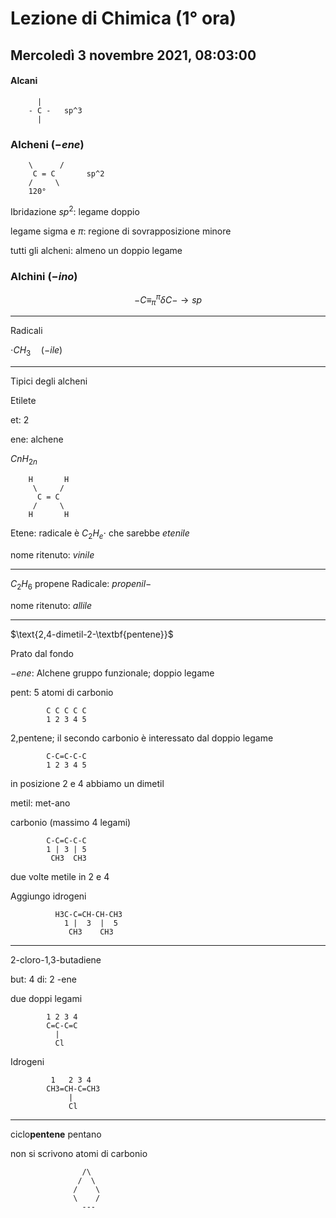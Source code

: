 #  Lezione di Chimica (1° ora)
## Mercoledì 3 novembre 2021, 08:03:00
#### Alcani 

		  |
		- C -   sp^3
		  |
### Alcheni $(-ene)$

		\      /
		 C = C       sp^2
		/     \
		120°
Ibridazione $sp^2$: legame doppio

legame sigma e $\pi$: regione di sovrapposizione minore


tutti gli alcheni: almeno un doppio legame


### Alchini $(-ino)$


$$
-C\equiv^{\pi}_{\pi} \delta C- \to sp
$$


---

Radicali

$\cdot CH_3\quad (-ile)$

---

Tipici degli alcheni


Etilete


et: 2

ene: alchene

$CnH_{2n}$

		H       H
		 \     /
          C = C
		 /     \
		H       H


Etene: radicale è $C_2H_e\cdot$ che sarebbe $etenile$

nome ritenuto: $vinile$


---

$C_2H_6$
propene
Radicale: $propenil-$

nome ritenuto: $allile$

---

$\text{2,4-dimetil-2-\textbf{pentene}}$

Prato dal fondo

$-ene$:  Alchene
gruppo funzionale; doppio legame


pent: 5 atomi di carbonio

			C C C C C 
			1 2 3 4 5 
	
2,pentene;  il secondo carbonio è interessato dal doppio legame


			C-C=C-C-C 
			1 2 3 4 5 
	
	
in posizione 2 e 4 abbiamo un dimetil


metil: met-ano

carbonio (massimo 4 legami)

			C-C=C-C-C 
			1 | 3 | 5 
	         CH3  CH3

due volte metile in 2 e 4


Aggiungo idrogeni

			  H3C-C=CH-CH-CH3 
			    1 |  3  |  5 
	             CH3    CH3
---

2-cloro-1,3-butadiene

but: 4
di: 2 
-ene

due doppi legami

			1 2 3 4
			C=C-C=C
			  |
			  Cl
Idrogeni


			 1   2 3 4
			CH3=CH-C=CH3
			     |
			     Cl

--- 
ciclo**pentene**
pentano

non si scrivono atomi di carbonio


					/\
			       /  \
			      /    \
			      \    /
			        ---
<!--stackedit_data:
eyJoaXN0b3J5IjpbLTYyODkzNjk1MF19
-->